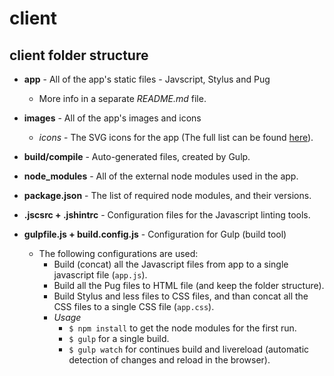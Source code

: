 # client #

## client folder structure ##

* **app** - All of the app's static files - Javscript, Stylus and Pug
    * More info in a separate *README.md* file.
* **images** - All of the app's images and icons
	*  *icons* - The SVG icons for the app (The full list can be found [here](https://material.io/icons/)).   
* **build/compile** - Auto-generated files, created by Gulp.
* **node_modules** - All of the external node modules used in the app.


* **package.json** - The list of required node modules, and their versions.
* **.jscsrc + .jshintrc** - Configuration files for the Javascript linting tools.
* **gulpfile.js + build.config.js** - Configuration for Gulp (build tool)
    * The following configurations are used: 
        * Build (concat) all the Javascript files from app to a single javascript file (`app.js`).
        * Build all the Pug files to HTML file (and keep the folder structure).
        * Build Stylus and less files to CSS files, and than concat all the CSS files to a single CSS file (`app.css`).
        * *Usage*
            * `$ npm install` to get the node modules for the first run.
            * `$ gulp` for a single build.
            * `$ gulp watch` for continues build and livereload (automatic detection of changes and reload in the browser).
